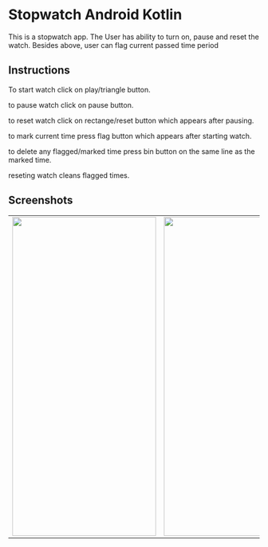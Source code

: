# Stopwatch Android Kotlin
This is a stopwatch app.
The User has ability to turn on, pause and reset the watch.
Besides above, user can flag current passed time period

## Instructions
To start watch click on play/triangle button.

to pause watch click on pause button.

to reset watch click on rectange/reset button which appears after pausing.

to mark current time press flag button which appears after starting watch.

to delete any flagged/marked time press bin button on the same line as the marked time.

reseting watch cleans flagged times.

## Screenshots 

<table>
  <tr>
    <td><img src="https://user-images.githubusercontent.com/85778941/204161459-452e1356-e563-4372-bf6d-b14a585e1834.jpg" width="288" height="640"></td>
    <td><img src="https://user-images.githubusercontent.com/85778941/204161467-f685442b-b63c-4d64-a0a0-e4da864056aa.jpg" width="288" height="640"></td>
    <td><img src="https://user-images.githubusercontent.com/85778941/204161470-72b05cec-0e54-49a7-9b54-98e04c75bbd3.jpg" width="288" height="640"></td>
  </tr>
 </table>
